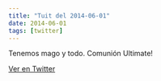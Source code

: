 ```yaml
---
title: "Tuit del 2014-06-01"
date: 2014-06-01
tags: [twitter]
---
```


Tenemos mago y todo. Comunión Ultimate!



[Ver en Twitter](https://twitter.com/i/web/status/473132887395794944)
